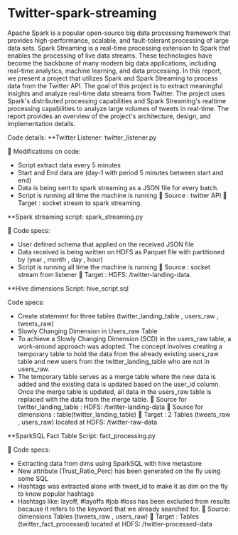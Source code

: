 # Twitter-spark-streaming

Apache Spark is a popular open-source big data processing framework that provides high-performance,
scalable, and fault-tolerant processing of large data sets. Spark Streaming is a real-time processing
extension to Spark that enables the processing of live data streams. These technologies have become
the backbone of many modern big data applications, including real-time analytics, machine learning, and
data processing.
In this report, we present a project that utilizes Spark and Spark Streaming to process data from the
Twitter API. The goal of this project is to extract meaningful insights and analyze real-time data streams
from Twitter. The project uses Spark's distributed processing capabilities and Spark Streaming's realtime processing capabilities to analyze large volumes of tweets in real-time.
The report provides an overview of the project's architecture, design, and implementation details.



Code details:
**Twitter Listener: twitter_listener.py

 Modifications on code:
- Script extract data every 5 minutes
- Start and End data are (day-1 with period 5 minutes between start and end)
- Data is being sent to spark streaming as a JSON file for every batch.
- Script is running all time the machine is running
 Source : twitter API
 Target : socket stream to spark streaming.

**Spark streaming script: spark_streaming.py

 Code specs:
- User defined schema that applied on the received JSON file
- Data received is being written on HDFS as Parquet file with partitioned by (year , month
, day , hour)
- Script is running all time the machine is running
 Source : socket stream from listener
 Target : HDFS: /twitter-landing-data.

**Hive dimensions Script: hive_script.sql

Code specs:

- Create statement for three tables (twitter_landing_table , users_raw , tweets_raw)
- Slowly Changing Dimension in Users_raw Table
- To achieve a Slowly Changing Dimension (SCD) in the users_raw table, a work-around
approach was adopted. The concept involves creating a temporary table to hold the data
from the already existing users_raw table and new users from the twitter_landing_table
who are not in users_raw.
- The temporary table serves as a merge table where the new data is added and the existing
data is updated based on the user_id column. Once the merge table is updated, all data in
the users_raw table is replaced with the data from the merge table.
 Source for twitter_landing_table : HDFS: /twitter-landing-data
 Source for dimensions : table(twitter_landing_table)
 Target : 2 Tables (tweets_raw , users_raw) located at HDFS: /twitter-raw-data


**SparkSQL Fact Table Script: fact_processing.py

 Code specs:
- Extracting data from dims using SparkSQL with hive metastore
- New attribute (Trust_Ratio_Perc) has been generated on the fly using some SQL
- Hashtags was extracted alone with tweet_id to make it as dim on the fly to know
popular hashtags
- Hashtags like: layoff, #layoffs #job #loss has been excluded from results because it refers
to the keyword that we already searched for.
 Source: dimensions Tables (tweets_raw , users_raw)
 Target : Tables (twitter_fact_processed) located at HDFS: /twitter-processed-data
